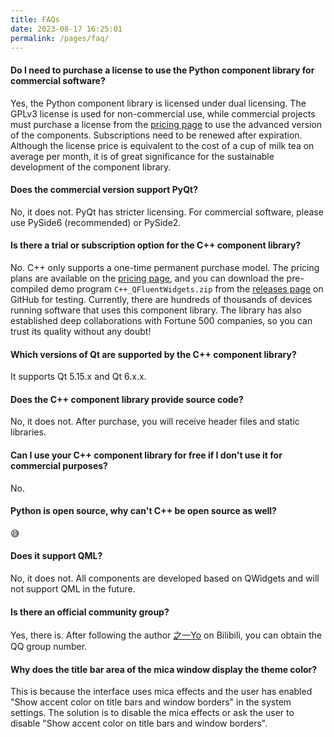 ```yaml
---
title: FAQs
date: 2023-08-17 16:25:01
permalink: /pages/faq/
---
```


#### Do I need to purchase a license to use the Python component library for commercial software?

Yes, the Python component library is licensed under dual licensing. The GPLv3 license is used for non-commercial use, while commercial projects must purchase a license from the [pricing page](/zh/price) to use the advanced version of the components. Subscriptions need to be renewed after expiration. Although the license price is equivalent to the cost of a cup of milk tea on average per month, it is of great significance for the sustainable development of the component library.

#### Does the commercial version support PyQt?

No, it does not. PyQt has stricter licensing. For commercial software, please use PySide6 (recommended) or PySide2.

#### Is there a trial or subscription option for the C++ component library?

No. C++ only supports a one-time permanent purchase model. The pricing plans are available on the [pricing page](/price), and you can download the pre-compiled demo program `C++_QFluentWidgets.zip` from the [releases page](https://github.com/zhiyiYo/PyQt-Fluent-Widgets/releases) on GitHub for testing. Currently, there are hundreds of thousands of devices running software that uses this component library. The library has also established deep collaborations with Fortune 500 companies, so you can trust its quality without any doubt!

#### Which versions of Qt are supported by the C++ component library?

It supports Qt 5.15.x and Qt 6.x.x.

#### Does the C++ component library provide source code?

No, it does not. After purchase, you will receive header files and static libraries.

#### Can I use your C++ component library for free if I don't use it for commercial purposes?

No.

#### Python is open source, why can't C++ be open source as well?

😅

#### Does it support QML?

No, it does not. All components are developed based on QWidgets and will not support QML in the future.

#### Is there an official community group?

Yes, there is. After following the author [之一Yo](https://space.bilibili.com/471587058) on Bilibili, you can obtain the QQ group number.

#### Why does the title bar area of the mica window display the theme color?

This is because the interface uses mica effects and the user has enabled "Show accent color on title bars and window borders" in the system settings. The solution is to disable the mica effects or ask the user to disable "Show accent color on title bars and window borders".